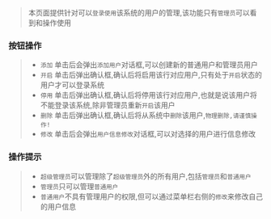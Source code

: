 > 本页面提供针对可以`登录使用`该系统的用户的管理,该功能只有`管理员`可以看到和操作使用

### 按钮操作
> 
> - `添加` 单击后会弹出`添加用户`对话框,可以创建新的普通用户和管理员用户
> - `开启` 单击后弹出确认框,确认后将启用该行对应用户,只有处于`开启`状态的用户才可以登录系统
> - `停用` 单击后弹出确认框,确认后将停用该行对应用户,也就是说该用户将不能登录该系统,除非管理员重新`开启`该用户
> - `删除` 单击后弹出确认框,确认后将从系统中`删除`该用户,`物理删除,请谨慎操作!`
> - `修改` 单击后会弹出`用户信息修改`对话框,可以对选择的用户进行信息修改

### 操作提示
> 
> - `超级管理员`可以管理除了`超级管理员`外的所有用户,包括`管理员`和`普通用户`
> - `管理员`只可以管理`普通用户`
> - `普通用户`不具有管理用户的权限,但可以通过菜单栏右侧的`修改`来修改自己的用户信息